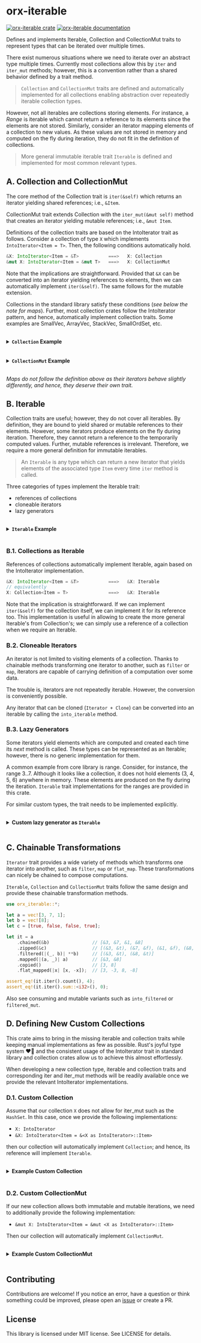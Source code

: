 # orx-iterable

[![orx-iterable crate](https://img.shields.io/crates/v/orx-iterable.svg)](https://crates.io/crates/orx-iterable)
[![orx-iterable documentation](https://docs.rs/orx-iterable/badge.svg)](https://docs.rs/orx-iterable)

Defines and implements Iterable, Collection and CollectionMut traits to represent types that can be iterated over multiple times.

There exist numerous situations where we need to iterate over an abstract type multiple times. Currently most collections allow this by `iter` and `iter_mut` methods; however, this is a convention rather than a shared behavior defined by a trait method.

> `Collection` and `CollectionMut` traits are defined and automatically implemented for all collections enabling abstraction over repeatedly iterable collection types.

However, not all iterables are collections storing elements. For instance, a *Range* is iterable which cannot return a reference to its elements since the elements are not stored. Similarly, consider an iterator mapping elements of a collection to new values. As these values are not stored in memory and computed on the fly during iteration, they do not fit in the definition of collections.

> More general immutable iterable trait `Iterable` is defined and implemented for most common relevant types.

## A. Collection and CollectionMut

The core method of the Collection trait is `iter(&self)` which returns an iterator yielding shared references; i.e., `&Item`.

CollectionMut trait extends Collection with the `iter_mut(&mut self)` method that creates an iterator yielding mutable references; i.e., `&mut Item`.

Definitions of the collection traits are based on the IntoIterator trait as follows. Consider a collection of type `X` which implements `IntoIterator<Item = T>`. Then, the following conditions automatically hold.

```rust ignore
&X: IntoIterator<Item = &T>           ===>   X: Collection
&mut X: IntoIterator<Item = &mut T>   ===>   X: CollectionMut
```

Note that the implications are straightforward. Provided that `&X` can be converted into an iterator yielding references to elements, then we can automatically implement `iter(&self)`. The same follows for the mutable extension.

Collections in the standard library satisfy these conditions (*see below the note for maps*). Further, most collection crates follow the IntoIterator pattern, and hence, automatically implement collection traits. Some examples are SmallVec, ArrayVec, StackVec, SmallOrdSet, etc.

<br />
<details>
<summary style="font-weight:bold;"><code>Collection</code> Example</summary>

Consider, for instance, a method which creates statistics from a collection of numbers. In order to be able to compute the required values, it needs at least two iterations over the data. In the following example, we use the Collection trait to define this requirement.

```rust
use orx_iterable::*;
use arrayvec::ArrayVec;
use smallvec::{smallvec, SmallVec};
use std::collections::{BinaryHeap, BTreeSet, HashSet, LinkedList, VecDeque};

struct Stats {
    count: usize,
    mean: i64,
    std_dev: i64,
}

/// we need multiple iterations over numbers to compute the stats
fn statistics(numbers: &impl Collection<Item = i64>) -> Stats {
    let count = numbers.iter().count() as i64;
    let sum = numbers.iter().sum::<i64>();
    let mean = sum / count;
    let sum_sq_errors: i64 = numbers.iter().map(|x| (x - mean) * (x - mean)).sum();
    let std_dev = f64::sqrt(sum_sq_errors as f64 / (count - 1) as f64) as i64;
    Stats {
        count: count as usize,
        mean,
        std_dev,
    }
}

// example collections that automatically implement Collection

statistics(&[3, 5, 7]);
statistics(&vec![3, 5, 7]);
statistics(&LinkedList::from_iter([3, 5, 7]));
statistics(&VecDeque::from_iter([3, 5, 7]));
statistics(&HashSet::<_>::from_iter([3, 5, 7]));
statistics(&BTreeSet::<_>::from_iter([3, 5, 7]));
statistics(&BinaryHeap::<_>::from_iter([3, 5, 7]));

let x: SmallVec<[_; 128]> = smallvec![3, 5, 7];
statistics(&x);

let mut x = ArrayVec::<_, 16>::new();
x.extend([3, 5, 7]);
statistics(&x);
```
</details>
<br />

<br />
<details>
<summary style="font-weight:bold;"><code>CollectionMut</code> Example</summary>

The `increment_by_sum` method below first computes the sum of all elements and then increments each element by this sum. Therefore, we require both the iter and iter_mut methods, which can be represented by the `CollectionMut` trait.

```rust
use orx_iterable::*;
use arrayvec::ArrayVec;
use smallvec::{smallvec, SmallVec};
use std::collections::{LinkedList, VecDeque};

/// first computes sum, and then adds it to each of the elements
fn increment_by_sum(numbers: &mut impl CollectionMut<Item = i32>) {
    let sum: i32 = numbers.iter().sum();

    for x in numbers.iter_mut() {
        *x += sum;
    }
}

// example collections that automatically implement CollectionMut

let mut x = [1, 2, 3];
increment_by_sum(&mut x);
assert_eq!(x, [7, 8, 9]);

let mut x = vec![1, 2, 3];
increment_by_sum(&mut x);

let mut x = LinkedList::from_iter([1, 2, 3]);
increment_by_sum(&mut x);

let mut x = VecDeque::from_iter([1, 2, 3]);
increment_by_sum(&mut x);

let mut x: SmallVec<[_; 128]> = smallvec![3, 5, 7];
increment_by_sum(&mut x);

let mut x = ArrayVec::<_, 16>::new();
x.extend([3, 5, 7]);
increment_by_sum(&mut x);
```
</details>
<br />

*Maps do not follow the definition above as their iterators behave slightly differently, and hence, they deserve their own trait.*

## B. Iterable

Collection traits are useful; however, they do not cover all iterables. By definition, they are bound to yield shared or mutable references to their elements. However, some iterators produce elements on the fly during iteration. Therefore, they cannot return a reference to the temporarily computed values. Further, mutable references is irrelevant. Therefore, we require a more general definition for immutable iterables.

> An `Iterable` is any type which can return a new iterator that yields elements of the associated type `Item` every time `iter` method is called.

Three categories of types implement the Iterable trait:

* references of collections
* cloneable iterators
* lazy generators

<br />
<details>
<summary style="font-weight:bold;"><code>Iterable</code> Example</summary>

In the following example, we relax the `Collection` requirement on numbers to `Iterable`. The example demonstrates the flexibility of the Iterable trait abstracting the input over the three categories of implementing types listed above.

```rust
use orx_iterable::*;
use arrayvec::ArrayVec;
use smallvec::{smallvec, SmallVec};
use std::collections::{BTreeSet, BinaryHeap, HashSet, LinkedList, VecDeque};

struct Stats {
    count: usize,
    mean: i64,
    std_dev: i64,
}

/// we need multiple iterations over numbers to compute the stats
fn statistics(numbers: impl Iterable<Item = i64>) -> Stats {
    let count = numbers.iter().count() as i64;
    let sum = numbers.iter().sum::<i64>();
    let mean = sum / count;
    let sum_sq_errors: i64 = numbers.iter().map(|x| (x - mean) * (x - mean)).sum();
    let std_dev = f64::sqrt(sum_sq_errors as f64 / (count - 1) as f64) as i64;
    Stats {
        count: count as usize,
        mean,
        std_dev,
    }
}

// collections as Iterable

let x = [3, 5, 7];
statistics(x.copied()); // see section C for details of copied()

let x = vec![3, 5, 7];
statistics(x.copied());

let x = LinkedList::from_iter([3, 5, 7]);
statistics(x.copied());

let x = VecDeque::from_iter([3, 5, 7]);
statistics(x.copied());

let x = HashSet::<_>::from_iter([3, 5, 7]);
statistics(x.copied());

let x = BTreeSet::from_iter([3, 5, 7]);
statistics(x.copied());

let x = BinaryHeap::from_iter([3, 5, 7]);
statistics(x.copied());

let x: SmallVec<[_; 128]> = smallvec![3, 5, 7];
statistics(x.copied());

let mut x = ArrayVec::<_, 16>::new();
x.extend([3, 5, 7]);
statistics(x.copied());

// cloneable iterators as Iterable

let x = (0..10).map(|x| x * 2).into_iterable();
statistics(x);

let x = vec![1, 2, 3];
let y = x
    .iter()
    .copied()
    .filter(|x| x % 2 == 1)
    .flat_map(|x| [-x, x])
    .into_iterable();
statistics(y);

// lazy generators as Iterable

statistics(7..21i64);

// also see FibUntil example in section B3
```
</details>
<br />

### B.1. Collections as Iterable

References of collections automatically implement Iterable, again based on the IntoIterator implementation.

```rust ignore
&X: IntoIterator<Item = &T>           ===>   &X: Iterable
// equivalently
X: Collection<Item = T>               ===>   &X: Iterable
```

Note that the implication is straightforward. If we can implement `iter(&self)` for the collection itself, we can implement it for its reference too. This implementation is useful in allowing to create the more general Iterable's from Collection's; we can simply use a reference of a collection when we require an Iterable.

### B.2. Cloneable Iterators

An iterator is not limited to visiting elements of a collection. Thanks to chainable methods transforming one iterator to another, such as `filter` or `map`, iterators are capable of carrying definition of a computation over some data.

The trouble is, iterators are not repeatedly iterable. However, the conversion is conveniently possible.

Any iterator that can be cloned (`Iterator + Clone`) can be converted into an iterable by calling the `into_iterable` method.

### B.3. Lazy Generators

Some iterators yield elements which are computed and created each time its *next* method is called. These types can be represented as an Iterable; however, there is no generic implementation for them.

A common example from core library is range. Consider, for instance, the range 3..7. Although it looks like a collection, it does not hold elements (3, 4, 5, 6) anywhere in memory. These elements are produced on the fly during the iteration. `Iterable` trait implementations for the ranges are provided in this crate.

For similar custom types, the trait needs to be implemented explicitly.

<br />
<details>
<summary style="font-weight:bold;">Custom lazy generator as <code>Iterable</code></summary>

In the following example, `FibUntilIter` is an iterator which computes its elements on the fly. `FibUntil` knows how to create this iterator repeatedly. In other words, it is an iterable, and hence, explicitly implements `Iterable`.

```rust
use orx_iterable::*;

struct FibUntilIter {
    curr: u32,
    next: u32,
    until: u32,
}

impl Iterator for FibUntilIter {
    type Item = u32;

    fn next(&mut self) -> Option<Self::Item> {
        let current = self.curr;
        self.curr = self.next;
        self.next = current + self.next;
        match current > self.until {
            false => Some(current),
            true => None,
        }
    }
}

struct FibUntil(u32);

impl Iterable for FibUntil {
    type Item = u32;

    type Iter = FibUntilIter;

    fn iter(&self) -> Self::Iter {
        FibUntilIter { curr: 0, next: 1, until: self.0 }
    }
}

let fib = FibUntil(10); // Iterable

assert_eq!(fib.iter().count(), 7);
assert_eq!(fib.iter().max(), Some(8));
assert_eq!(fib.iter().collect::<Vec<_>>(), [0, 1, 1, 2, 3, 5, 8]);
```
</details>
<br />

## C. Chainable Transformations

`Iterator` trait provides a wide variety of methods which transforms one iterator into another, such as `filter`, `map` or `flat_map`. These transformations can nicely be chained to compose computations.

`Iterable`, `Collection` and `CollectionMut` traits follow the same design and provide these chainable transformation methods.

```rust
use orx_iterable::*;

let a = vec![3, 7, 1];
let b = vec![8];
let c = [true, false, false, true];

let it = a
    .chained(&b)                // [&3, &7, &1, &8]
    .zipped(&c)                 // [(&3, &t), (&7, &f), (&1, &f), (&8, &t)]
    .filtered(|(_, b)| **b)     // [(&3, &t), (&8, &t)]
    .mapped(|(a, _)| a)         // [&3, &8]
    .copied()                   // [3, 8]
    .flat_mapped(|x| [x, -x]);  // [3, -3, 8, -8]

assert_eq!(it.iter().count(), 4);
assert_eq!(it.iter().sum::<i32>(), 0);
```

Also see consuming and mutable variants such as `into_filtered` or `filtered_mut`.

## D. Defining New Custom Collections

This crate aims to bring in the missing iterable and collection traits while keeping manual implementations as few as possible. Rust's joyful type system ❤️🦀 and the consistent usage of the IntoIterator trait in standard library and collection crates allow us to achieve this almost effortlessly.

When developing a new collection type, iterable and collection traits and corresponding iter and iter_mut methods will be readily available once we provide the relevant IntoIterator implementations.

### D.1. Custom Collection

Assume that our collection `X` does not allow for iter_mut such as the `HashSet`. In this case, once we provide the following implementations:

* `X: IntoIterator`
* `&X: IntoIterator<Item = &<X as IntoIterator>::Item>`

then our collection will automatically implement `Collection`; and hence, its reference will implement `Iterable`.

<br />
<details>
<summary style="font-weight:bold;">Example Custom Collection</summary>

Consider the following collection of numbers, iterators of which yield first even numbers then odds. We implement `IntoIterator` on the type and on its reference. This qualifies `EvenThenOdds` as a `Collection` and provides the `iter` method.

```rust
use orx_iterable::*;

#[derive(Default)]
pub struct EvensThenOdds {
    pub evens: Vec<i32>,
    pub odds: Vec<i32>,
}

impl EvensThenOdds {
    fn push(&mut self, number: i32) {
        match number % 2 == 0 {
            true => self.evens.push(number),
            false => self.odds.push(number),
        }
    }
}

impl IntoIterator for EvensThenOdds {
    type Item = i32;
    type IntoIter = core::iter::Chain<std::vec::IntoIter<i32>, std::vec::IntoIter<i32>>;
    fn into_iter(self) -> Self::IntoIter {
        self.evens.into_iter().chain(self.odds.into_iter())
    }
}

impl<'a> IntoIterator for &'a EvensThenOdds {
    type Item = &'a i32;
    type IntoIter = core::iter::Chain<core::slice::Iter<'a, i32>, core::slice::Iter<'a, i32>>;
    fn into_iter(self) -> Self::IntoIter {
        self.evens.iter().chain(self.odds.iter())
    }
}

let mut numbers = EvensThenOdds::default();
numbers.push(4);
numbers.push(7);
numbers.push(2);

assert_eq!(numbers.iter().collect::<Vec<_>>(), [&4, &2, &7]);
```
</details>
<br />

### D.2. Custom CollectionMut

If our new collection allows both immutable and mutable iterations, we need to additionally provide the following implementation:

* `&mut X: IntoIterator<Item = &mut <X as IntoIterator>::Item>`

Then our collection will automatically implement `CollectionMut`.

<br />
<details>
<summary style="font-weight:bold;">Example Custom CollectionMut</summary>

Consider the following custom collection which keeps at most four largest numbers. In this case, we provide three of the `IntoIterator` implementations and `Top4` automatically implements `Collection` and `CollectionMut`.

```rust
use orx_iterable::*;

#[derive(Default)]
pub struct Top4 {
    numbers: Vec<i32>,
}

impl Top4 {
    fn push(&mut self, number: i32) {
        match self.numbers.len() < 4 {
            true => self.numbers.push(number),
            false => {
                let (i, &min) = self
                    .numbers
                    .iter()
                    .enumerate()
                    .min_by_key(|(_, x)| *x)
                    .unwrap();
                if min < number {
                    self.numbers.remove(i);
                    self.numbers.push(number);
                }
            }
        }
    }
}

impl IntoIterator for Top4 {
    type Item = i32;
    type IntoIter = std::vec::IntoIter<i32>;
    fn into_iter(self) -> Self::IntoIter {
        self.numbers.into_iter()
    }
}

impl<'a> IntoIterator for &'a Top4 {
    type Item = &'a i32;
    type IntoIter = core::slice::Iter<'a, i32>;
    fn into_iter(self) -> Self::IntoIter {
        self.numbers.iter()
    }
}

impl<'a> IntoIterator for &'a mut Top4 {
    type Item = &'a mut i32;
    type IntoIter = core::slice::IterMut<'a, i32>;
    fn into_iter(self) -> Self::IntoIter {
        self.numbers.iter_mut()
    }
}

let mut numbers = Top4::default();
numbers.push(4);
numbers.push(7);
numbers.push(1);
numbers.push(3);
numbers.push(2);

assert_eq!(numbers.iter().collect::<Vec<_>>(), [&4, &7, &3, &2]);

for x in numbers.iter_mut() {
    *x += 1;
}

assert_eq!(numbers.iter().collect::<Vec<_>>(), [&5, &8, &4, &3]);
```
</details>
<br />

## Contributing

Contributions are welcome! If you notice an error, have a question or think something could be improved, please open an [issue](https://github.com/orxfun/orx-iterable/issues/new) or create a PR.

## License

This library is licensed under MIT license. See LICENSE for details.
